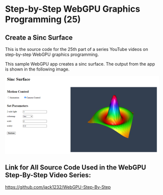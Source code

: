 # Step-by-Step WebGPU Graphics Programming (25) 
## Create a Sinc Surface

This is the source code for the 25th part of a series YouTube videos on step-by-step WebGPU graphics programming.

This sample WebGPU app creates a sinc surface. The output from the app is shown in the following image.

![image01](dist/assets/image01.png)

## Link for All Source Code Used in the WebGPU Step-By-Step Video Series:

https://github.com/jack1232/WebGPU-Step-By-Step